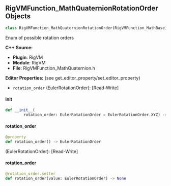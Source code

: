 ## RigVMFunction_MathQuaternionRotationOrder Objects

```python
class RigVMFunction_MathQuaternionRotationOrder(RigVMFunction_MathBase)
```

Enum of possible rotation orders

**C++ Source:**

- **Plugin**: RigVM
- **Module**: RigVM
- **File**: RigVMFunction_MathQuaternion.h

**Editor Properties:** (see get_editor_property/set_editor_property)

- ``rotation_order`` (EulerRotationOrder):  [Read-Write]

<a id="unreal.RigVMFunction_MathQuaternionRotationOrder.__init__"></a>

#### __init__

```python
def __init__(
        rotation_order: EulerRotationOrder = EulerRotationOrder.XYZ) -> None
```

<a id="unreal.RigVMFunction_MathQuaternionRotationOrder.rotation_order"></a>

#### rotation_order

```python
@property
def rotation_order() -> EulerRotationOrder
```

(EulerRotationOrder):  [Read-Write]

<a id="unreal.RigVMFunction_MathQuaternionRotationOrder.rotation_order"></a>

#### rotation_order

```python
@rotation_order.setter
def rotation_order(value: EulerRotationOrder) -> None
```

<a id="unreal.RigUnit_MathQuaternionRotationOrder"></a>